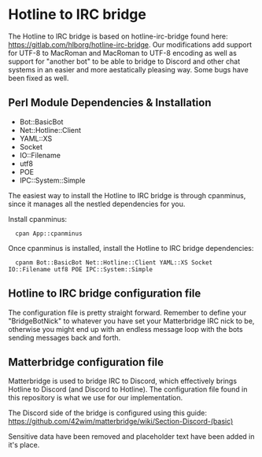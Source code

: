 # Hotline to IRC bridge

The Hotline to IRC bridge is based on hotline-irc-bridge found here: https://gitlab.com/hlborg/hotline-irc-bridge.
Our modifications add support for UTF-8 to MacRoman and MacRoman to UTF-8 encoding as well as support for "another bot" to be able to bridge to Discord and other chat systems in an easier and more aestatically pleasing way. Some bugs have been fixed as well.

## Perl Module Dependencies & Installation

- Bot::BasicBot
- Net::Hotline::Client
- YAML::XS
- Socket
- IO::Filename
- utf8
- POE
- IPC::System::Simple

The easiest way to install the Hotline to IRC bridge is through cpanminus, since it manages all the nestled dependencies for you.

Install cpanminus:
```
  cpan App::cpanminus
```

Once cpanminus is installed, install the Hotline to IRC bridge dependencies:
```
  cpanm Bot::BasicBot Net::Hotline::Client YAML::XS Socket IO::Filename utf8 POE IPC::System::Simple
```


## Hotline to IRC bridge configuration file

The configuration file is pretty straight forward. Remember to define your "BridgeBotNick" to whatever you have set your Matterbridge IRC nick to be, otherwise you might end up with an endless message loop with the bots sending messages back and forth.


## Matterbridge configuration file
Matterbridge is used to bridge IRC to Discord, which effectively brings Hotline to Discord (and Discord to Hotline).
The configuration file found in this repository is what we use for our implementation.

The Discord side of the bridge is configured using this guide:
https://github.com/42wim/matterbridge/wiki/Section-Discord-(basic)

Sensitive data have been removed and placeholder text have been added in it's place.
